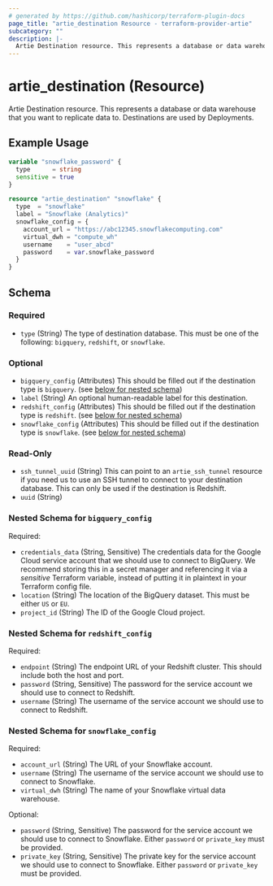 ```yaml
---
# generated by https://github.com/hashicorp/terraform-plugin-docs
page_title: "artie_destination Resource - terraform-provider-artie"
subcategory: ""
description: |-
  Artie Destination resource. This represents a database or data warehouse that you want to replicate data to. Destinations are used by Deployments.
---
```


# artie_destination (Resource)

Artie Destination resource. This represents a database or data warehouse that you want to replicate data to. Destinations are used by Deployments.

## Example Usage

```terraform
variable "snowflake_password" {
  type      = string
  sensitive = true
}

resource "artie_destination" "snowflake" {
  type  = "snowflake"
  label = "Snowflake (Analytics)"
  snowflake_config = {
    account_url = "https://abc12345.snowflakecomputing.com"
    virtual_dwh = "compute_wh"
    username    = "user_abcd"
    password    = var.snowflake_password
  }
}
```

<!-- schema generated by tfplugindocs -->
## Schema

### Required

- `type` (String) The type of destination database. This must be one of the following: `bigquery`, `redshift`, or `snowflake`.

### Optional

- `bigquery_config` (Attributes) This should be filled out if the destination type is `bigquery`. (see [below for nested schema](#nestedatt--bigquery_config))
- `label` (String) An optional human-readable label for this destination.
- `redshift_config` (Attributes) This should be filled out if the destination type is `redshift`. (see [below for nested schema](#nestedatt--redshift_config))
- `snowflake_config` (Attributes) This should be filled out if the destination type is `snowflake`. (see [below for nested schema](#nestedatt--snowflake_config))

### Read-Only

- `ssh_tunnel_uuid` (String) This can point to an `artie_ssh_tunnel` resource if you need us to use an SSH tunnel to connect to your destination database. This can only be used if the destination is Redshift.
- `uuid` (String)

<a id="nestedatt--bigquery_config"></a>
### Nested Schema for `bigquery_config`

Required:

- `credentials_data` (String, Sensitive) The credentials data for the Google Cloud service account that we should use to connect to BigQuery. We recommend storing this in a secret manager and referencing it via a *sensitive* Terraform variable, instead of putting it in plaintext in your Terraform config file.
- `location` (String) The location of the BigQuery dataset. This must be either `US` or `EU`.
- `project_id` (String) The ID of the Google Cloud project.


<a id="nestedatt--redshift_config"></a>
### Nested Schema for `redshift_config`

Required:

- `endpoint` (String) The endpoint URL of your Redshift cluster. This should include both the host and port.
- `password` (String, Sensitive) The password for the service account we should use to connect to Redshift.
- `username` (String) The username of the service account we should use to connect to Redshift.


<a id="nestedatt--snowflake_config"></a>
### Nested Schema for `snowflake_config`

Required:

- `account_url` (String) The URL of your Snowflake account.
- `username` (String) The username of the service account we should use to connect to Snowflake.
- `virtual_dwh` (String) The name of your Snowflake virtual data warehouse.

Optional:

- `password` (String, Sensitive) The password for the service account we should use to connect to Snowflake. Either `password` or `private_key` must be provided.
- `private_key` (String, Sensitive) The private key for the service account we should use to connect to Snowflake. Either `password` or `private_key` must be provided.

